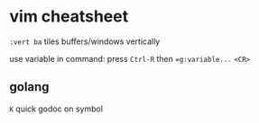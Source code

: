 # vim cheatsheet

`:vert ba` tiles buffers/windows vertically

use variable in command: press `Ctrl-R` then `=g:variable...` `<CR>`

## golang

`K` quick godoc on symbol
